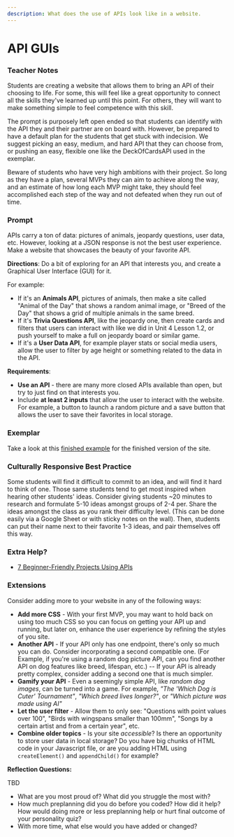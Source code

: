 ```yaml
---
description: What does the use of APIs look like in a website.
---
```


# API GUIs

### Teacher Notes

Students are creating a website that allows them to bring an API of their choosing to life. For some, this will feel like a great opportunity to connect all the skills they've learned up until this point. For others, they will want to make something simple to feel competence with this skill. 

The prompt is purposely left open ended so that students can identify with the API they and their partner are on board with. However, be prepared to have a default plan for the students that get stuck with indecision. We suggest picking an easy, medium, and hard API that they can choose from, or pushing an easy, flexible one like the DeckOfCardsAPI used in the exemplar. 

Beware of students who have very high ambitions with their project. So long as they have a plan, several MVPs they can aim to achieve along the way, and an estimate of how long each MVP might take, they should feel accomplished each step of the way and not defeated when they run out of time.

### Prompt

APIs carry a ton of data: pictures of animals, jeopardy questions, user data, etc. However, looking at a JSON response is not the best user experience. Make a website that showcases the beauty of your favorite API.

**Directions**: Do a bit of exploring for an API that interests you, and create a Graphical User Interface (GUI) for it.

For example:
- If it's an **Animals API**, pictures of animals, then make a site called "Animal of the Day" that shows a random animal image, or "Breed of the Day" that shows a grid of multiple animals in the same breed.
- If it's **Trivia Questions API**, like the jeopardy one, then create cards and filters that users can interact with like we did in Unit 4 Lesson 1.2, or push yourself to make a full on jeopardy board or similar game.
- If it's a **User Data API**, for example player stats or social media users, allow the user to filter by age height or something related to the data in the API.

**Requirements**:

- **Use an API** - there are many more closed APIs available than open, but try to just find on that interests you.
- Include **at least 2 inputs** that allow the user to interact with the website. For example, a button to launch a random picture and a save button that allows the user to save their favorites in local storage.

### Exemplar

Take a look at this [finished example](./U4FINAL-Exemplar/index.html) for the finished version of the site.

### Culturally Responsive Best Practice

Some students will find it difficult to commit to an idea, and will find it hard to think of one. Those same students tend to get most inspired when hearing other students' ideas. Consider giving students ~20 minutes to research and formulate 5-10 ideas amongst groups of 2-4 per. Share the ideas amongst the class as you rank their difficulty level. (This can be done easily via a Google Sheet or with sticky notes on the wall). Then, students can put their name next to their favorite 1-3 ideas, and pair themselves off this way. 

### Extra Help?

- [7 Beginner-Friendly Projects Using APIs](https://plainenglish.io/blog/top-beginner-friendly-projects-using-apis-f43356aeac7f)


### Extensions

Consider adding more to your website in any of the following ways:

- **Add more CSS** - With your first MVP, you may want to hold back on using too much CSS so you can focus on getting your API up and running, but later on, enhance the user experience by refining the styles of you site.
- **Another API** - If your API only has one endpoint, there's only so much you can do. Consider incorporating a second compatible one. (For Example, if you're using a random dog picture API, can you find another API on dog features like breed, lifespan, etc.) -- If your API is already pretty complex, consider adding a second one that is much simpler. 
- **Gamify your API** - Even a seemingly simple API, like _random dog images_, can be turned into a game. For example, _"The 'Which Dog is Cuter' Tournament"_, _"Which breed lives longer?"_, or _"Which picture was made using AI"_
- **Let the user filter** - Allow them to only see: "Questions with point values over 100", "Birds with wingspans smaller than 100mm", "Songs by a certain artist and from a certain year", etc. 
- **Combine older topics** - Is your site _accessible_? Is there an opportunity to store user data in local storage? Do you have big chunks of HTML code in your Javascript file, or are you adding HTML using `createElement()` and `appendChild()` for example?

**Reflection Questions:**

TBD

- What are you most proud of? What did you struggle the most with?
- How much preplanning did you do before you coded? How did it help? How would doing more or less preplanning help or hurt final outcome of your personality quiz?
- With more time, what else would you have added or changed?